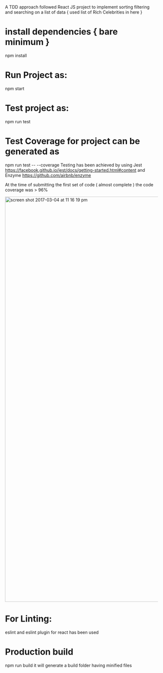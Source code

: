 A TDD approach followed React JS project to implement sorting filtering and searching on a list of data { used list of Rich Celebrities in here }

# install dependencies { bare minimum }
npm install

# Run Project as:
npm start

# Test project as:
npm run test

# Test Coverage for project can be generated as
npm run test -- --coverage
Testing has been achieved by using Jest https://facebook.github.io/jest/docs/getting-started.html#content and Enzyme https://github.com/airbnb/enzyme

At the time of submitting the first set of code ( almost complete ) the code coverage was > 96% 

<img width="1336" alt="screen shot 2017-03-04 at 11 16 19 pm" src="https://cloud.githubusercontent.com/assets/5379745/23578735/9fa977d8-0131-11e7-99e0-c1c145e61c69.png">


# For Linting:
eslint and eslint plugin for react has been used

# Production build
npm run build 
it will generate a build folder having minified files
